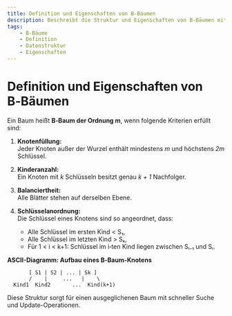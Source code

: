 ```yaml
---
title: Definition und Eigenschaften von B‑Bäumen
description: Beschreibt die Struktur und Eigenschaften von B‑Bäumen mit Hilfe von ASCII-Art-Diagrammen.
tags:
    - B‑Bäume
    - Definition
    - Datenstruktur
    - Eigenschaften
---
```


# Definition und Eigenschaften von B‑Bäumen

Ein Baum heißt **B‑Baum der Ordnung m**, wenn folgende Kriterien erfüllt sind:

1. **Knotenfüllung:**  
   Jeder Knoten außer der Wurzel enthält mindestens _m_ und höchstens _2m_ Schlüssel.

2. **Kinderanzahl:**  
   Ein Knoten mit _k_ Schlüsseln besitzt genau _k + 1_ Nachfolger.

3. **Balanciertheit:**  
   Alle Blätter stehen auf derselben Ebene.

4. **Schlüsselanordnung:**  
   Die Schlüssel eines Knotens sind so angeordnet, dass:
   - Alle Schlüssel im ersten Kind < S₁,
   - Alle Schlüssel im letzten Kind > Sₖ,
   - Für 1 < i < k+1: Schlüssel im i‑ten Kind liegen zwischen Sᵢ₋₁ und Sᵢ.

**ASCII-Diagramm: Aufbau eines B‑Baum-Knotens**

```
       [ S1 | S2 | ... | Sk ]
       /    |     ...   |    \
  Kind1  Kind2       ...  Kind(k+1)
```

Diese Struktur sorgt für einen ausgeglichenen Baum mit schneller Suche und Update-Operationen.


